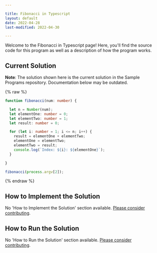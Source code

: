 ```yaml
---

title: Fibonacci in Typescript
layout: default
date: 2022-04-28
last-modified: 2022-04-30

---
```


Welcome to the Fibonacci in Typescript page! Here, you'll find the source code for this program as well as a description of how the program works.

## Current Solution

**Note**: The solution shown here is the current solution in the Sample Programs repository. Documentation below may be outdated.

{% raw %}

```typescript
function fibonacci(num: number) {

  let n = Number(num);
  let elementOne: number = 0;
  let elementTwo: number = 1;
  let result: number = 0;

  for (let i: number = 1; i <= n; i++) {
    result = elementOne + elementTwo;
    elementOne = elementTwo;
    elementTwo = result;
    console.log(`Index: ${i}: ${elementOne}`);
  }

}

fibonacci(process.argv[2]);
```

{% endraw %}

## How to Implement the Solution

No 'How to Implement the Solution' section available. [Please consider contributing](https://github.com/TheRenegadeCoder/sample-programs-website).

## How to Run the Solution

No 'How to Run the Solution' section available. [Please consider contributing](https://github.com/TheRenegadeCoder/sample-programs-website).